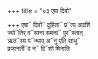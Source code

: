 +++
title = "०३ एषा दिवो"

+++
एषा᳓ दिवो᳓ दुहिता᳓ प्र᳓त्य् अदर्शि  
ज्यो᳓तिर् व᳓साना समना᳓ पुर᳓स्तात्  
ऋत᳓स्य प᳓न्थाम् अ᳓नु एति साधु᳓  
प्रजानती᳓व न᳓ दि᳓शो मिनाति